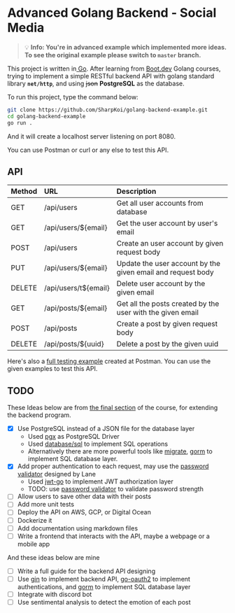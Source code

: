 # Advanced Golang Backend - Social Media

> :bulb: **Info: You're in advanced example which implemented more ideas. To see the original example please switch to `master` branch.**

This project is written in[ Go](https://go.dev/). After learning from [Boot.dev](https://boot.dev/courses/cs-track) Golang courses, trying to implement a simple RESTful backend API with golang standard library **`net/http`**, and using ~~json~~ **PostgreSQL** as the database.

To run this project, type the command below:

```sh
git clone https://github.com/SharpKoi/golang-backend-example.git
cd golang-backend-example
go run .
```

And it will create a localhost server listening on port 8080.

You can use Postman or curl or any else to test this API.

## API

| Method | URL                  | Description                                                 |
| :----- | :------------------- | :---------------------------------------------------------- |
| GET    | /api/users           | Get all user accounts from database                         |
| GET    | /api/users/${email}  | Get the user account by user's email                        |
| POST   | /api/users           | Create an user account by given request body                |
| PUT    | /api/users/${email}  | Update the user account by the given email and request body |
| DELETE | /api/users/t${email} | Delete user account by the given email                      |
| GET    | /api/posts/${email}  | Get all the posts created by the user with the given email  |
| POST   | /api/posts           | Create a post by given request body                         |
| DELETE | /api/posts/${uuid}   | Delete a post by the given uuid                             |

Here's also a [full testing example](https://www.postman.com/science-architect-49213412/workspace/go-backend-examples/collection/17316452-4ed311e2-369b-46d9-aac2-cd8137b67a97?action=share&creator=17316452) created at Postman. You can use the given examples to test this API.

## TODO

These Ideas below are from [the final section](https://boot.dev/project/709a2e74-eb45-46ea-ac26-4b8e6a3ce3e6/ec5c7007-8ed2-4e17-a9c9-c54007d0e0fb) of the course, for extending the backend program.

- [x] Use PostgreSQL instead of a JSON file for the database layer
  - Used [pgx](https://github.com/jackc/pgx) as PostgreSQL Driver
  - Used [database/sql](https://pkg.go.dev/database/sql) to implement SQL operations
  - Alternatively there are more powerful tools like [migrate](https://github.com/golang-migrate/migrate), [gorm](https://github.com/go-gorm/gorm) to implement SQL database layer.
- [x] Add proper authentication to each request, may use the [password validator](https://github.com/wagslane/go-password-validator) designed by Lane
  - Used [jwt-go](https://github.com/dgrijalva/jwt-go) to implement JWT authorization layer
  - TODO: use [password validator](https://github.com/wagslane/go-password-validator) to validate password strength
- [ ] Allow users to save other data with their posts
- [ ] Add more unit tests
- [ ] Deploy the API on AWS, GCP, or Digital Ocean
- [ ] Dockerize it
- [ ] Add documentation using markdown files
- [ ] Write a frontend that interacts with the API, maybe a webpage or a mobile app

 And these ideas below are mine

- [ ] Write a full guide for the backend API designing
- [ ] Use [gin](https://github.com/gin-gonic/gin) to implement backend API, [go-oauth2](https://github.com/golang/oauth2) to implement authentications, and [gorm](https://github.com/go-gorm/gorm) to implement SQL database layer
- [ ] Integrate with discord bot
- [ ] Use sentimental analysis to detect the emotion of each post
